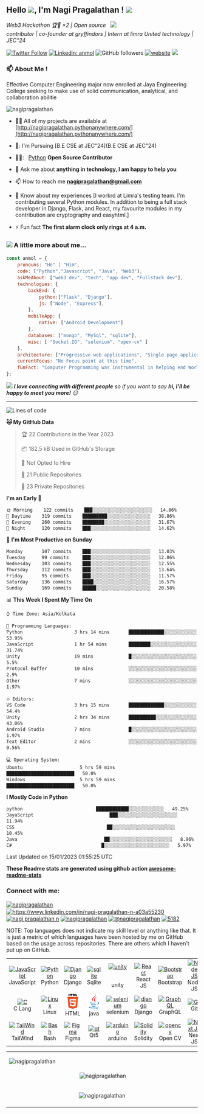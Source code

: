 <h2>Hello <img src="https://media.giphy.com/media/hvRJCLFzcasrR4ia7z/giphy.gif" width="25">, I'm Nagi Pragalathan ! <img src="https://media.giphy.com/media/12oufCB0MyZ1Go/giphy.gif" width="50"></h2>
<img align='right' src="https://media.giphy.com/media/M9gbBd9nbDrOTu1Mqx/giphy.gif" width="230">
<p><em>Web3 Hackathon 🏆🥇 ×2 | Open source contributor | co-founder at gryffindors | Intern at limra United technology | JEC"24
</em></p>

[![Twitter Follow](https://img.shields.io/twitter/follow/NagiPragalathan?label=Follow)](https://twitter.com/intent/follow?screen_name=NagiPragalathan)
[![Linkedin: anmol](https://img.shields.io/badge/linkedin-NagiPragalathan-blue)](https://www.linkedin.com/in/nagi-pragalathan-n-a03a55230/)
![GitHub followers](https://img.shields.io/github/followers/NagiPragalathan?label=Follow&style=social)
[![website](https://img.shields.io/badge/Website-46a2f1.svg?&style=flat-square&logo=Google-Chrome&logoColor=white&link=http://nagipragalathan.pythonanywhere.com/)](https://anmolsingh.me/)
![](https://visitor-badge.glitch.me/badge?page_id=NagiPragalathan)

### 📫 About Me !

Effective Computer Engineering major now enrolled at Jaya Engineering College seeking to make use of solid communication, analytical, and collaboration abilitie

<p align="left"> <img src="https://komarev.com/ghpvc/?username=nagipragalathan&label=Profile%20views&color=0e75b6&style=flat" alt="nagipragalathan" /> </p>

- 👨‍💻 All of my projects are available at [http://nagipragalathan.pythonanywhere.com/](http://nagipragalathan.pythonanywhere.com/)

- 🏫: I'm Pursuing [B.E CSE at JEC"24](B.E CSE at JEC"24)

- 👨‍💼: &nbsp; [Python](https://pypi.org/project/TerminalDesigner/) **Open Source Contributor**

- 💬 Ask me about **anything in technology, I am happy to help you**

- 📫 How to reach me **nagipragalathan@gmail.com**

- 📄 Know about my experiences [I workrd at Limra's testing team. I'm contributing several Python modules. In addition to being a full stack developer in Django, Flask, and React, my favourite modules in my contribution are cryptography and easyhtml.]

- ⚡ Fun fact **The first alarm clock only rings at 4 a.m.**

### <img src="https://media.giphy.com/media/VgCDAzcKvsR6OM0uWg/giphy.gif" width="50"> A little more about me...  

```javascript
const anmol = {
    pronouns: "He" | "Him",
    code: ["Python","Javascript", "Java", "Web3"],
    askMeAbout: ["web3 dev", "tech", "app dev", "Fullstack dev"],
    technologies: {
        backEnd: {
            python:["Flask", "Django"],
            js: ["Node", "Express"],
        },
        mobileApp: {
            native: ["Android Development"]
        },
        databases: ["mongo", "MySql", "sqlite"],
        misc: [ "Socket.IO", "selenium", "open-cv" ]
    },
    architecture: ["Progressive web applications", "Single page applications"],
    currentFocus: "No Focus point at this time",
    funFact: "Computer Programming was instrumental in helping end World War II"
};
```

<img src="https://media.giphy.com/media/LnQjpWaON8nhr21vNW/giphy.gif" width="60"> <em><b>I love connecting with different people</b> so if you want to say <b>hi, I'll be happy to meet you more!</b> 😊</em>

---
<!--START_SECTION:waka-->

![Lines of code](https://img.shields.io/badge/From%20Hello%20World%20I%27ve%20Written-1%20Million%20lines%20of%20code-blue)

**🐱 My GitHub Data** 

> 🏆 22 Contributions in the Year 2023
 > 
> 📦 182.5 kB Used in GitHub's Storage 
 > 
> 🚫 Not Opted to Hire
 > 
> 📜 21 Public Repositories 
 > 
> 🔑 23 Private Repositories  
 > 
**I'm an Early 🐤** 

```text
🌞 Morning    122 commits    ███░░░░░░░░░░░░░░░░░░░░░░   14.86% 
🌆 Daytime    319 commits    █████████░░░░░░░░░░░░░░░░   38.86% 
🌃 Evening    260 commits    ████████░░░░░░░░░░░░░░░░░   31.67% 
🌙 Night      120 commits    ███░░░░░░░░░░░░░░░░░░░░░░   14.62%

```
📅 **I'm Most Productive on Sunday** 

```text
Monday       107 commits    ███░░░░░░░░░░░░░░░░░░░░░░   13.03% 
Tuesday      99 commits     ███░░░░░░░░░░░░░░░░░░░░░░   12.06% 
Wednesday    103 commits    ███░░░░░░░░░░░░░░░░░░░░░░   12.55% 
Thursday     112 commits    ███░░░░░░░░░░░░░░░░░░░░░░   13.64% 
Friday       95 commits     ███░░░░░░░░░░░░░░░░░░░░░░   11.57% 
Saturday     136 commits    ████░░░░░░░░░░░░░░░░░░░░░   16.57% 
Sunday       169 commits    █████░░░░░░░░░░░░░░░░░░░░   20.58%

```


📊 **This Week I Spent My Time On** 

```text
⌚︎ Time Zone: Asia/Kolkata

💬 Programming Languages: 
Python                   3 hrs 14 mins       █████████████░░░░░░░░░░░░   53.95% 
JavaScript               1 hr 54 mins        ████████░░░░░░░░░░░░░░░░░   31.74% 
Unity                    19 mins             █░░░░░░░░░░░░░░░░░░░░░░░░   5.5% 
Protocol Buffer          10 mins             ░░░░░░░░░░░░░░░░░░░░░░░░░   2.9% 
Other                    7 mins              ░░░░░░░░░░░░░░░░░░░░░░░░░   1.97%

🔥 Editors: 
VS Code                  3 hrs 15 mins       █████████████░░░░░░░░░░░░   54.4% 
Unity                    2 hrs 34 mins       ██████████░░░░░░░░░░░░░░░   43.06% 
Android Studio           7 mins              █░░░░░░░░░░░░░░░░░░░░░░░░   1.97% 
Text Editor              2 mins              ░░░░░░░░░░░░░░░░░░░░░░░░░   0.56%

💻 Operating System: 
Ubuntu                     5 hrs 59 mins       █████████████████████████   50.0%
Windows                    5 hrs 59 mins       █████████████████████████   50.0%

```

**I Mostly Code in Python** 

```text
python                           ████████████░░░░░░░░░░░░░   49.25% 
JayaScript                            ███░░░░░░░░░░░░░░░░░░░░░░   11.94% 
CSS                                  ██░░░░░░░░░░░░░░░░░░░░░░░   10.45% 
Java                                ██░░░░░░░░░░░░░░░░░░░░░░░   8.96% 
C#                                 █░░░░░░░░░░░░░░░░░░░░░░░░   5.97%

```



 Last Updated on 15/01/2023 01:55:25 UTC
<!--END_SECTION:waka-->

**These Readme stats are generated using github action [awesome-readme-stats](https://github.com/anmol098/waka-readme-stats)**

<h3 align="left">Connect with me:</h3>
<p align="left">
<a href="https://twitter.com/nagipragalathan" target="blank"><img align="center" src="https://raw.githubusercontent.com/rahuldkjain/github-profile-readme-generator/master/src/images/icons/Social/twitter.svg" alt="nagipragalathan" height="30" width="40" /></a>
<a href="https://linkedin.com/in/https://www.linkedin.com/in/nagi-pragalathan-n-a03a55230" target="blank"><img align="center" src="https://raw.githubusercontent.com/rahuldkjain/github-profile-readme-generator/master/src/images/icons/Social/linked-in-alt.svg" alt="https://www.linkedin.com/in/nagi-pragalathan-n-a03a55230" height="30" width="40" /></a>
<a href="https://fb.com/nagi pragalathan n" target="blank"><img align="center" src="https://raw.githubusercontent.com/rahuldkjain/github-profile-readme-generator/master/src/images/icons/Social/facebook.svg" alt="nagi pragalathan n" height="30" width="40" /></a>
<a href="https://instagram.com/nagipragalathan" target="blank"><img align="center" src="https://raw.githubusercontent.com/rahuldkjain/github-profile-readme-generator/master/src/images/icons/Social/instagram.svg" alt="nagipragalathan" height="30" width="40" /></a>
<a href="https://medium.com/@nagipragalathan" target="blank"><img align="center" src="https://raw.githubusercontent.com/rahuldkjain/github-profile-readme-generator/master/src/images/icons/Social/medium.svg" alt="@nagipragalathan" height="30" width="40" /></a>
<a href="https://discord.gg/5182" target="blank"><img align="center" src="https://raw.githubusercontent.com/rahuldkjain/github-profile-readme-generator/master/src/images/icons/Social/discord.svg" alt="5182" height="30" width="40" /></a>
</p>

NOTE: Top languages does not indicate my skill level or anything like that. It is just a metric of which languages have been hosted by me on GitHub based on the usage across repositories. There are others which I haven't put up on GitHub.
<table align="center">
  <tr>
    <td align="center" width="96">
      <a href="#vmmuthu31">
        <img src="https://upload.wikimedia.org/wikipedia/commons/thumb/9/99/Unofficial_JavaScript_logo_2.svg/1024px-Unofficial_JavaScript_logo_2.svg.png" width="48" height="48" alt="JavaScript" />
      </a>
      <br>JavaScript
    </td>
    <td align="center" width="96">
      <a href="#vmmuthu31">
        <img src="https://upload.wikimedia.org/wikipedia/commons/thumb/c/c3/Python-logo-notext.svg/1200px-Python-logo-notext.svg.png" width="48" height="48" alt="Python" />
      </a>
      <br>Python
    </td>
    <td align="center" width="96">
      <a href="#vmmuthu31">
        <img src="https://cdn.worldvectorlogo.com/logos/django.svg" width="48" height="48" alt="Django" />
      </a>
      <br>Django
    </td>
    <td align="center" width="96">
      <a href="#vmmuthu31">
        <a href="https://www.sqlite.org/" target="_blank" rel="noreferrer"> <img src="https://www.vectorlogo.zone/logos/sqlite/sqlite-icon.svg" alt="sqlite" width="40" height="40"/> </a>
      </a>
      <br>Sqlite
    </td>
    <td align="center" width="96">
      <a href="https://unity.com/" target="_blank" rel="noreferrer"> <img src="https://www.vectorlogo.zone/logos/unity3d/unity3d-icon.svg" alt="unity" width="40" height="40"/> </a> </p>
      <br>unity
    </td>
    <td align="center" width="96">
      <a href="#vmmuthu31">
        <img src="https://brandlogos.net/wp-content/uploads/2020/09/react-logo.png" width="48" height="48" alt="React" />
      </a>
      <br>React JS
    </td>
    <td align="center" width="96">
      <a href="#vmmuthu31">
        <img src="https://cdn.worldvectorlogo.com/logos/bootstrap-4.svg" width="48" height="48" alt="Bootstrap" />
      </a>
      <br>Bootstrap
    </td>
    <td align="center" width="96">
      <a href="#vmmuthu31">
        <img src="https://upload.wikimedia.org/wikipedia/commons/thumb/d/d9/Node.js_logo.svg/590px-Node.js_logo.svg.png" width="48" height="48" alt="Node JS" />
      </a>
      <br>Node JS
    </td>
     <td align="center" width="96"> 
      <a href="#vmmuthu31" >
        <img src="https://w7.pngwing.com/pngs/956/695/png-transparent-mongodb-original-wordmark-logo-icon-thumbnail.png" width="48" height="48" alt="Mongo DB" />
      </a>
      <br>MongoDB
    </td>
  </tr>
  
  <tr>
    <td align="center" width="96"> 
      <a href="#vmmuthu31" >
        <img src="https://img.icons8.com/color/452/c-programming.png" width="48" height="48" alt="C" />
      </a>
      <br>C Lang
    </td>
    <td align="center" width="96">
      <a href="#vmmuthu31" >
        <img src="https://camo.githubusercontent.com/d7574156c7a1844d3c2907bae0e76254cca759290c08e08a6ef2bd7543c8c0ca/68747470733a2f2f692e6962622e636f2f737331374b47302f63376238313133323437666563643833626439623565643562643366333464352d72656d6f766562672d707265766965772e706e67" width="48" height="48" alt="Linux" />
      </a>
      <br>Linux
    </td>
    <td align="center"  width="96">
      <a href="#vmmuthu31">
        <img src="https://raw.githubusercontent.com/devicons/devicon/master/icons/html5/html5-original-wordmark.svg" alt="html5" width="40" height="40"/> </a>
      </a>
      <br>HTML
    </td>
    <td align="center"  width="96">
      <a href="#vmmuthu31">
        <img src="https://raw.githubusercontent.com/devicons/devicon/master/icons/java/java-original.svg" alt="java" width="40" height="40"/>
      </a>
      <br>java
    </td>
    <td align="center" width="96">
      <a href="#vmmuthu31">
        <img src="https://raw.githubusercontent.com/detain/svg-logos/780f25886640cef088af994181646db2f6b1a3f8/svg/selenium-logo.svg" alt="selenium" width="40" height="40"/>
      </a>
      <br>selenium
    </td>
    <td align="center"  width="96">
      <a href="#vmmuthu31">
        <img src="https://cdn.worldvectorlogo.com/logos/django.svg" alt="django" width="40" height="40"/>
      </a>
      <br>Django
    </td>
    <td align="center" width="96">
      <a href="#vmmuthu31" >
        <img src="https://upload.wikimedia.org/wikipedia/commons/thumb/1/17/GraphQL_Logo.svg/2048px-GraphQL_Logo.svg.png" width="48" height="48" alt="GraphQL" />
      </a>
      <br>GraphQL
    </td>
    <td align="center" width="96">
      <a href="#vmmuthu31" >
        <img src="https://upload.wikimedia.org/wikipedia/commons/thumb/3/3f/Git_icon.svg/1200px-Git_icon.svg.png" width="48" height="48" alt="Git" />
      </a>
      <br>Git
    </td>
    <td align="center" width="96">
      <a href="#vmmuthu31" >
        <img src="https://i.ibb.co/LzmYpDX/146-1466902-php-logo-png-transparent-php-logo-png-png-removebg-preview.png" width="48" height="48" alt="PHP" />
      </a>
      <br>PHP
    </td>
  </tr>
   <tr>
    <td align="center" width="96">
      <a href="#vmmuthu31">
        <img src="https://upload.wikimedia.org/wikipedia/commons/thumb/d/d5/Tailwind_CSS_Logo.svg/2048px-Tailwind_CSS_Logo.svg.png" width="48" height="48" alt="TailWind" />
      </a>
      <br>TailWind
    </td>
    <td align="center" width="96">
      <a href="#vmmuthu31">
        <img src="https://bashlogo.com/img/symbol/png/full_colored_dark.png" width="48" height="48" alt="Bash" />
      </a>
      <br>Bash
    </td>
    <td align="center" width="96">
      <a href="#vmmuthu31">
        <img src="https://upload.wikimedia.org/wikipedia/commons/3/33/Figma-logo.svg" width="45" height="45" alt="Figma" />
      </a>
      <br>Figma
    </td>
    <td align="center" width="96">
      <a href="#vmmuthu31">
        <img src="https://upload.wikimedia.org/wikipedia/commons/0/0b/Qt_logo_2016.svg" alt="qt" width="40" height="40"/>
      </a>
      <br>Qt5
    </td>
    <td align="center" width="96">
      <a href="#suhailakar-tech">
        <img src="https://cdn.worldvectorlogo.com/logos/arduino-1.svg" alt="arduino" width="40" height="40"/>
      </a>
      <br>arduino
    </td>
    <td align="center" width="96">
      <a href="#vmmuthu31">
        <img src="https://cdn.icon-icons.com/icons2/2107/PNG/512/file_type_solidity_icon_130156.png" width="48" height="48" alt="Solidity" />
      </a>
      <br>Solidity
    </td>
     <td align="center" width="96"> 
      <a href="#vmmuthu31" >
        <img src="https://www.vectorlogo.zone/logos/opencv/opencv-icon.svg" alt="opencv" width="40" height="40"/> </a> <a href="https://pandas.pydata.org/" target="_blank" rel="noreferrer">
      </a>
      <br>Open CV
    </td>
          <td align="center" width="96"> 
      <a href="#vmmuthu31" >
        <img src="https://cdn.worldvectorlogo.com/logos/next-js.svg" width="48" height="48" alt="Next JS" />
      </a>
      <br>Next JS
    </td>
             <td align="center" width="96"> 
      <a href="#vmmuthu31" >
        <img src="https://brandeps.com/logo-download/G/Google-Cloud-logo-vector-01.svg" width="48" height="48" alt="Google Cloud" />
      </a>
      <br>G Cloud
    </td>
  </tr>

<table align="center">
  <tr>
    <td align="center" width="1000">
<p><img align="left" src="https://github-readme-stats.vercel.app/api/top-langs?username=nagipragalathan&show_icons=true&locale=en&layout=compact" alt="nagipragalathan" /></p>
</td>
<tr>
    <td align="center" width="1000">
<p>&nbsp;<img align="center" src="https://github-readme-stats.vercel.app/api?username=nagipragalathan&show_icons=true&locale=en" alt="nagipragalathan" /></p>
</td>
<tr>
    <td align="center" width="1000">
<p><img align="center" src="https://github-readme-streak-stats.herokuapp.com/?user=nagipragalathan&" alt="nagipragalathan" /></p>
</td>
<tr>
    <td align="center" width="1000">
</table>
